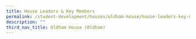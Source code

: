 ```yaml
---
title: House Leaders & Key Members
permalink: /student-development/houses/oldham-house/house-leaders-key-members/
description: ""
third_nav_title: Oldham House (Oldham)
---
```

